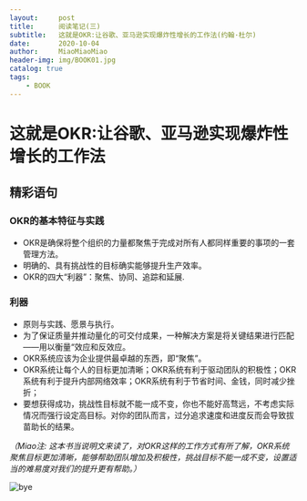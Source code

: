 ```yaml
---
layout:     post                   
title:      阅读笔记(三)       
subtitle:   这就是OKR:让谷歌、亚马逊实现爆炸性增长的工作法(约翰·杜尔)
date:       2020-10-04         
author:     MiaoMiaoMiao                   
header-img: img/BOOK01.jpg
catalog: true                       
tags:                               
    - BOOK
---
```

# 这就是OKR:让谷歌、亚马逊实现爆炸性增长的工作法
## 精彩语句
### OKR的基本特征与实践
- OKR是确保将整个组织的力量都聚焦于完成对所有人都同样重要的事项的一套管理方法。
- 明确的、具有挑战性的目标确实能够提升生产效率。
- OKR的四大“利器”：聚焦、协同、追踪和延展.

### 利器
- 原则与实践、愿景与执行。
- 为了保证质量并推动量化的可交付成果，一种解决方案是将关键结果进行匹配——用以衡量“效应和反效应。
- OKR系统应该为企业提供最卓越的东西，即“聚焦”。
- OKR系统让每个人的目标更加清晰；OKR系统有利于驱动团队的积极性；OKR系统有利于提升内部网络效率；OKR系统有利于节省时间、金钱，同时减少挫折；
- 要想获得成功，挑战性目标就不能一成不变，你也不能好高骛远，不考虑实际情况而强行设定高目标。对你的团队而言，过分追求速度和进度反而会导致拔苗助长的结果。

*（Miao注: 这本书当说明文来读了，对OKR这样的工作方式有所了解，OKR系统聚焦目标更加清晰，能够帮助团队增加及积极性，挑战目标不能一成不变，设置适当的难易度对我们的提升更有帮助。）*


![bye](https://i.loli.net/2020/07/18/As9UOXhr8Kl4IQe.png)


